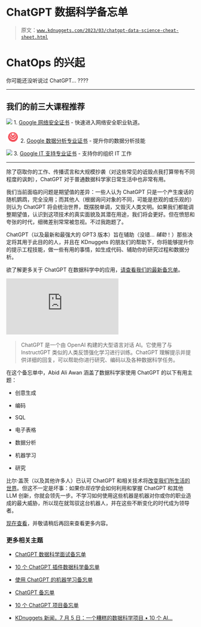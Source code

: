 # ChatGPT 数据科学备忘单

> 原文：[`www.kdnuggets.com/2023/03/chatgpt-data-science-cheat-sheet.html`](https://www.kdnuggets.com/2023/03/chatgpt-data-science-cheat-sheet.html)

# ChatOps 的兴起

你可能还没听说过 ChatGPT... ????

* * *

## 我们的前三大课程推荐

![](img/0244c01ba9267c002ef39d4907e0b8fb.png) 1\. [Google 网络安全证书](https://www.kdnuggets.com/google-cybersecurity) - 快速进入网络安全职业轨道。

![](img/e225c49c3c91745821c8c0368bf04711.png) 2\. [Google 数据分析专业证书](https://www.kdnuggets.com/google-data-analytics) - 提升你的数据分析技能

![](img/0244c01ba9267c002ef39d4907e0b8fb.png) 3\. [Google IT 支持专业证书](https://www.kdnuggets.com/google-itsupport) - 支持你的组织 IT 工作

* * *

除了窃取你的工作、传播谎言和大规模抄袭（对这些常见的诋毁点我打算带有不同程度的讽刺），ChatGPT 对于普通数据科学家日常生活中也非常有用。

我们当前面临的问题是期望值的差异：一些人认为 ChatGPT 只是一个产生废话的随机鹦鹉，完全没用；而其他人（根据询问对象的不同，可能是悲观的或乐观的）则认为 ChatGPT 将会统治世界，既摆脱单调，又毁灭人类文明。如果我们都能调整期望值，认识到这项技术的真实面貌及其潜在用途，我们将会更好。但在愤怒和夸张的时代，细微差别常常被忽视。不过我跑题了。

ChatGPT（以及最新和最强大的 GPT3 版本）旨在辅助（没错... *辅助*！）那些决定将其用于此目的的人，并且在 KDnuggets 的朋友们的帮助下，你将能够提升你的提示工程技能，做一些有用的事情，如生成代码、辅助你的研究过程和数据分析。

欲了解更多关于 ChatGPT 在数据科学中的应用，[请查看我们的最新备忘单](https://www.kdnuggets.com/publications/sheets/ChatGPT_for_Data_Science_Cheat_Sheet_KDnuggets.pdf)。

[](https://www.kdnuggets.com/publications/sheets/ChatGPT_for_Data_Science_Cheat_Sheet_KDnuggets.pdf)

![ChatGPT 数据科学备忘单](https://www.kdnuggets.com/publications/sheets/ChatGPT_for_Data_Science_Cheat_Sheet_KDnuggets.pdf)

> ChatGPT 是一个由 OpenAI 构建的大型语言对话 AI。它使用了与 InstructGPT 类似的人类反馈强化学习进行训练。ChatGPT 理解提示并提供详细的回复，可以帮助你进行研究、编码以及各种数据科学任务。

在这个备忘单中，Abid Ali Awan 涵盖了数据科学家使用 ChatGPT 的以下有用主题：

+   创意生成

+   编码

+   SQL

+   电子表格

+   数据分析

+   机器学习

+   研究

比尔·盖茨（以及其他许多人）已认可 ChatGPT 和相关技术将[改变我们所生活的世界](https://www.cnbc.com/2023/02/10/bill-gates-says-ai-like-chatgpt-is-the-most-important-innovation.html)。但这不一定是坏事：如果你*现在*学会如何利用和掌握 ChatGPT 和其他 LLM 创新，你就会领先一步。不学习如何使用这些机器是机器对你或你的职业造成的最大威胁，所以现在就驾驭这台机器人，并在这些不断变化的时代成为领导者。

[现在查看](https://www.kdnuggets.com/publications/sheets/ChatGPT_for_Data_Science_Cheat_Sheet_KDnuggets.pdf)，并敬请稍后再回来查看更多内容。

### 更多相关主题

+   [ChatGPT 数据科学面试备忘单](https://www.kdnuggets.com/2023/06/chatgpt-data-science-interviews-cheat-sheet.html)

+   [10 个 ChatGPT 插件数据科学备忘单](https://www.kdnuggets.com/2023/06/10-chatgpt-plugins-data-science-cheat-sheet.html)

+   [使用 ChatGPT 的机器学习备忘单](https://www.kdnuggets.com/2023/05/machine-learning-chatgpt-cheat-sheet.html)

+   [ChatGPT 备忘单](https://www.kdnuggets.com/2023/01/chatgpt-cheat-sheet.html)

+   [10 个 ChatGPT 项目备忘单](https://www.kdnuggets.com/10-chatgpt-projects-cheat-sheet)

+   [KDnuggets 新闻，7 月 5 日：一个糟糕的数据科学项目 • 10 个 AI…](https://www.kdnuggets.com/2023/n24.html)

